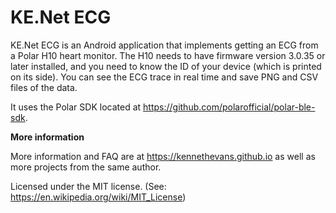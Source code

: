 # KE.Net ECG

KE.Net ECG is an Android application that implements getting an ECG from a Polar H10 heart monitor. The H10 needs to have firmware version 3.0.35 or later installed, and you need to know the ID of your device (which is printed on its side).  You can see the ECG trace in real time and save PNG and CSV files of the data.

It uses the Polar SDK located at  https://github.com/polarofficial/polar-ble-sdk.

**More information**

More information and FAQ are at https://kennethevans.github.io as well as more projects from the same author.

Licensed under the MIT license. (See: https://en.wikipedia.org/wiki/MIT_License)